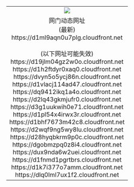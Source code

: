﻿<table>
  <tr></tr>
  <tr><td colspan=2 align=center><img src="https://d1ml9aqn0u7plg.cloudfront.net/Up/oGate.jpg" /></td></tr>
  <tr><td colspan=2 align=center>网门动态网址<br/>(最新)
<br>https://d1ml9aqn0u7plg.cloudfront.net
<br/><br/>(以下网址可能失效)
<br>https://d19jlm04gz2w0o.cloudfront.net
<br>https://d1h2ftdyr0xaq0.cloudfront.net
<br>https://dvyn5o5ycj86n.cloudfront.net
<br>https://d1vlacj114ad47.cloudfront.net
<br>https://dq9412ikq1a4o.cloudfront.net
<br>https://d2lq43gkmjufr0.cloudfront.net
<br>https://d3g1uukwih0e71.cloudfront.net
<br>https://d1pl54x4irwx3r.cloudfront.net
<br>https://d1bhf7673m42c8.cloudfront.net
<br>https://d2wqf9ng5wy8lu.cloudfront.net
<br>https://d28hyqbkrm9p0c.cloudfront.net
<br>https://dgobmzpq0z8i4.cloudfront.net
<br>https://dux9nda6w2uei.cloudfront.net
<br>https://d1fnmd1pgrtbrs.cloudfront.net
<br>https://d1k7i377o7amm.cloudfront.net
<br>https://dlq0lml7ux1f2.cloudfront.net
    </td>
  </tr>
</table>
